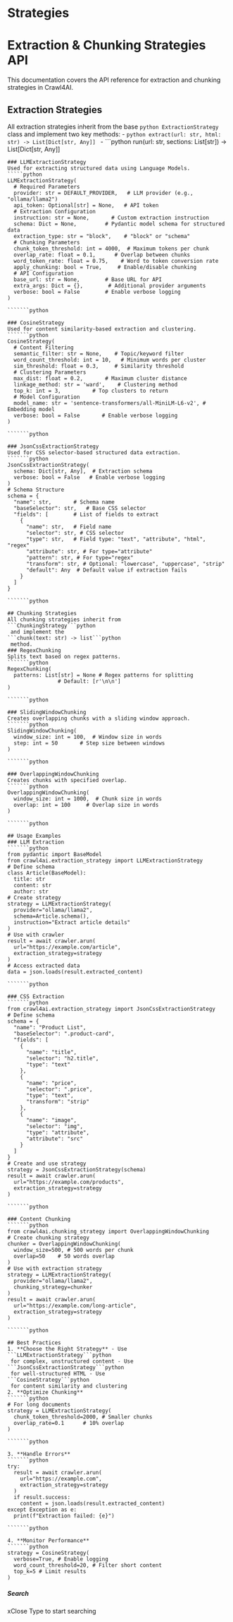 # Strategies

# Extraction & Chunking Strategies API
This documentation covers the API reference for extraction and chunking strategies in Crawl4AI.
## Extraction Strategies
All extraction strategies inherit from the base ```python
ExtractionStrategy
``` class and implement two key methods: - ```python
extract(url: str, html: str) -> List[Dict[str, Any]]
``` - ```python
run(url: str, sections: List[str]) -> List[Dict[str, Any]]
```
### LLMExtractionStrategy
Used for extracting structured data using Language Models.
`````python
LLMExtractionStrategy(
  # Required Parameters
  provider: str = DEFAULT_PROVIDER,   # LLM provider (e.g., "ollama/llama2")
  api_token: Optional[str] = None,   # API token
  # Extraction Configuration
  instruction: str = None,       # Custom extraction instruction
  schema: Dict = None,         # Pydantic model schema for structured data
  extraction_type: str = "block",    # "block" or "schema"
  # Chunking Parameters
  chunk_token_threshold: int = 4000,  # Maximum tokens per chunk
  overlap_rate: float = 0.1,      # Overlap between chunks
  word_token_rate: float = 0.75,    # Word to token conversion rate
  apply_chunking: bool = True,     # Enable/disable chunking
  # API Configuration
  base_url: str = None,        # Base URL for API
  extra_args: Dict = {},        # Additional provider arguments
  verbose: bool = False        # Enable verbose logging
)

```````python

### CosineStrategy
Used for content similarity-based extraction and clustering.
```````python
CosineStrategy(
  # Content Filtering
  semantic_filter: str = None,    # Topic/keyword filter
  word_count_threshold: int = 10,   # Minimum words per cluster
  sim_threshold: float = 0.3,     # Similarity threshold
  # Clustering Parameters
  max_dist: float = 0.2,       # Maximum cluster distance
  linkage_method: str = 'ward',    # Clustering method
  top_k: int = 3,          # Top clusters to return
  # Model Configuration
  model_name: str = 'sentence-transformers/all-MiniLM-L6-v2', # Embedding model
  verbose: bool = False       # Enable verbose logging
)

```````python

### JsonCssExtractionStrategy
Used for CSS selector-based structured data extraction.
```````python
JsonCssExtractionStrategy(
  schema: Dict[str, Any],  # Extraction schema
  verbose: bool = False   # Enable verbose logging
)
# Schema Structure
schema = {
  "name": str,       # Schema name
  "baseSelector": str,   # Base CSS selector
  "fields": [        # List of fields to extract
    {
      "name": str,   # Field name
      "selector": str, # CSS selector
      "type": str,   # Field type: "text", "attribute", "html", "regex"
      "attribute": str, # For type="attribute"
      "pattern": str, # For type="regex"
      "transform": str, # Optional: "lowercase", "uppercase", "strip"
      "default": Any  # Default value if extraction fails
    }
  ]
}

```````python

## Chunking Strategies
All chunking strategies inherit from 
```ChunkingStrategy```python
 and implement the 
```chunk(text: str) -> list```python
 method.
### RegexChunking
Splits text based on regex patterns.
```````python
RegexChunking(
  patterns: List[str] = None # Regex patterns for splitting
                # Default: [r'\n\n']
)

```````python

### SlidingWindowChunking
Creates overlapping chunks with a sliding window approach.
```````python
SlidingWindowChunking(
  window_size: int = 100,  # Window size in words
  step: int = 50       # Step size between windows
)

```````python

### OverlappingWindowChunking
Creates chunks with specified overlap.
```````python
OverlappingWindowChunking(
  window_size: int = 1000,  # Chunk size in words
  overlap: int = 100     # Overlap size in words
)

```````python

## Usage Examples
### LLM Extraction
```````python
from pydantic import BaseModel
from crawl4ai.extraction_strategy import LLMExtractionStrategy
# Define schema
class Article(BaseModel):
  title: str
  content: str
  author: str
# Create strategy
strategy = LLMExtractionStrategy(
  provider="ollama/llama2",
  schema=Article.schema(),
  instruction="Extract article details"
)
# Use with crawler
result = await crawler.arun(
  url="https://example.com/article",
  extraction_strategy=strategy
)
# Access extracted data
data = json.loads(result.extracted_content)

```````python

### CSS Extraction
```````python
from crawl4ai.extraction_strategy import JsonCssExtractionStrategy
# Define schema
schema = {
  "name": "Product List",
  "baseSelector": ".product-card",
  "fields": [
    {
      "name": "title",
      "selector": "h2.title",
      "type": "text"
    },
    {
      "name": "price",
      "selector": ".price",
      "type": "text",
      "transform": "strip"
    },
    {
      "name": "image",
      "selector": "img",
      "type": "attribute",
      "attribute": "src"
    }
  ]
}
# Create and use strategy
strategy = JsonCssExtractionStrategy(schema)
result = await crawler.arun(
  url="https://example.com/products",
  extraction_strategy=strategy
)

```````python

### Content Chunking
```````python
from crawl4ai.chunking_strategy import OverlappingWindowChunking
# Create chunking strategy
chunker = OverlappingWindowChunking(
  window_size=500, # 500 words per chunk
  overlap=50    # 50 words overlap
)
# Use with extraction strategy
strategy = LLMExtractionStrategy(
  provider="ollama/llama2",
  chunking_strategy=chunker
)
result = await crawler.arun(
  url="https://example.com/long-article",
  extraction_strategy=strategy
)

```````python

## Best Practices
1. **Choose the Right Strategy** - Use 
```LLMExtractionStrategy```python
 for complex, unstructured content - Use 
```JsonCssExtractionStrategy```python
 for well-structured HTML - Use 
```CosineStrategy```python
 for content similarity and clustering
2. **Optimize Chunking**
```````python
# For long documents
strategy = LLMExtractionStrategy(
  chunk_token_threshold=2000, # Smaller chunks
  overlap_rate=0.1      # 10% overlap
)

```````python

3. **Handle Errors**
```````python
try:
  result = await crawler.arun(
    url="https://example.com",
    extraction_strategy=strategy
  )
  if result.success:
    content = json.loads(result.extracted_content)
except Exception as e:
  print(f"Extraction failed: {e}")

```````python

4. **Monitor Performance**
```````python
strategy = CosineStrategy(
  verbose=True, # Enable logging
  word_count_threshold=20, # Filter short content
  top_k=5 # Limit results
)

`````
##### Search
xClose
Type to start searching
